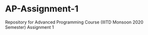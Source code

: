 # AP-Assignment-1
Repository for Advanced Programming Course (IIITD Monsoon 2020 Semester) Assignment 1
